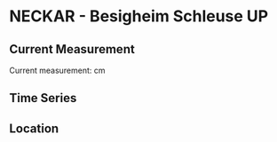 # NECKAR - Besigheim Schleuse UP

## Current Measurement

Current measurement: <Value topic="rivers/pegel-online/NECKAR/Besigheim-Schleuse-UP/measurementValue"/> cm

## Time Series

<TimeSeries topic="rivers/pegel-online/NECKAR/Besigheim-Schleuse-UP/measurementValue" period="week" />

## Location

<WorldMap>
  <Marker lat="49.007750788145565" lon="9.154354384350126" labelTopic="rivers/pegel-online/NECKAR/Besigheim-Schleuse-UP/measurementValue" />
</WorldMap>
